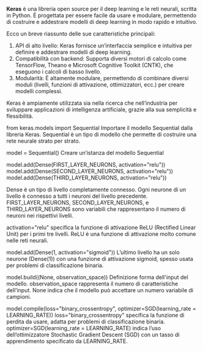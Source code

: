 **Keras** è una libreria open source per il deep learning e le reti neurali, scritta in Python. 
È progettata per essere facile da usare e modulare, permettendo di costruire e addestrare modelli di deep learning in modo rapido e intuitivo.

Ecco un breve riassunto delle sue caratteristiche principali:
1. API di alto livello: Keras fornisce un’interfaccia semplice e intuitiva per definire e addestrare modelli di deep learning.
2. Compatibilità con backend: Supporta diversi motori di calcolo come TensorFlow, Theano e Microsoft Cognitive Toolkit (CNTK), che eseguono i calcoli di basso livello.
3. Modularità: È altamente modulare, permettendo di combinare diversi moduli (livelli, funzioni di attivazione, ottimizzatori, ecc.) per creare modelli complessi.

Keras è ampiamente utilizzata sia nella ricerca che nell’industria per sviluppare applicazioni di intelligenza artificiale, grazie alla sua semplicità e flessibilità.

from keras.models import Sequential
    Importare il modello Sequential dalla libreria Keras. Sequential è un tipo di modello che permette di costruire una rete neurale strato per strato.

model = Sequential()
    Creare un’istanza del modello Sequential

model.add(Dense(FIRST_LAYER_NEURONS, activation="relu"))
model.add(Dense(SECOND_LAYER_NEURONS, activation="relu"))
model.add(Dense(THIRD_LAYER_NEURONS, activation="relu"))

Dense è un tipo di livello completamente connesso. Ogni neurone di un livello è connesso a tutti i neuroni del livello precedente.
FIRST_LAYER_NEURONS, SECOND_LAYER_NEURONS, e THIRD_LAYER_NEURONS sono variabili 
che rappresentano il numero di neuroni nei rispettivi livelli.

activation="relu" specifica la funzione di attivazione ReLU (Rectified Linear Unit) per i primi tre livelli. 
ReLU è una funzione di attivazione molto comune nelle reti neurali.

model.add(Dense(1, activation="sigmoid"))
    L’ultimo livello ha un solo neurone (Dense(1)) con una funzione di attivazione sigmoid, spesso usata per problemi di classificazione binaria.

model.build((None, observation_space))
    Definizione forma dell'input del modello. 
    observation_space rappresenta il numero di caratteristiche dell’input. None indica che il modello può accettare un numero variabile di campioni.

model.compile(loss="binary_crossentropy", optimizer=SGD(learning_rate = LEARNING_RATE))
    loss="binary_crossentropy" specifica la funzione di perdita da usare, adatta per problemi di classificazione binaria.
    optimizer=SGD(learning_rate = LEARNING_RATE) indica l’uso dell’ottimizzatore Stochastic Gradient Descent (SGD)
    con un tasso di apprendimento specificato da LEARNING_RATE.

